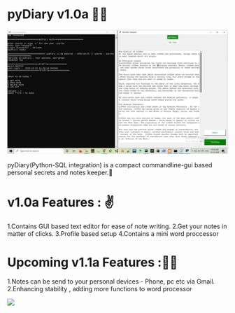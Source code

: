 # pyDiary v1.0a 🔐📔

![alt img](https://github.com/ArpitMaurya01/pyDiary/blob/main/ScreenShots/pyDiaryss.png)

pyDiary(Python-SQL integration) is a compact commandline-gui based personal secrets and notes keeper.💂

# v1.0a Features : ✌️ 
1.Contains GUI based text editor for ease of note writing.
2.Get your notes in matter of clicks.
3.Profile based setup
4.Contains a mini word proccessor

# Upcoming v1.1a Features :🏴‍☠️
1.Notes can be send to your personal devices - Phone, pc etc via Gmail.
2.Enhancing stability , adding more functions to word processor


<img src="https://user-images.githubusercontent.com/59350776/141678560-87a180ef-5bbc-4c9b-a89f-0108877f49cf.png" width="350">

